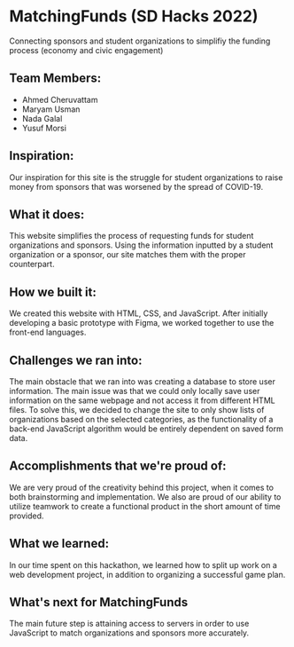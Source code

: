 # MatchingFunds (SD Hacks 2022)
Connecting sponsors and student organizations to simplifiy the funding process (economy and civic engagement)
</br>
## Team Members: </br>
- Ahmed Cheruvattam
- Maryam Usman
- Nada Galal
- Yusuf Morsi

## Inspiration: 
Our inspiration for this site is the struggle for student organizations to raise money from sponsors that was worsened by the spread of COVID-19.</br>

## What it does: </br>
This website simplifies the process of requesting funds for student organizations and sponsors. Using the information inputted by a student organization or a sponsor, our site matches them with the proper counterpart. 

## How we built it: </br> 
We created this website with HTML, CSS, and JavaScript. After initially developing a basic prototype with Figma, we worked together to use the front-end languages.

## Challenges we ran into: </br> 
The main obstacle that we ran into was creating a database to store user information. The main issue was that we could only locally save user information on the same webpage and not access it from different HTML files. To solve this, we decided to change the site to only show lists of organizations based on the selected categories, as the functionality of a back-end JavaScript algorithm would be entirely dependent on saved form data.

## Accomplishments that we're proud of: </br>
 We are very proud of the creativity behind this project, when it comes to both brainstorming and implementation. We also are proud of our ability to utilize teamwork to create a functional product in the short amount of time provided.

## What we learned:  </br>
In our time spent on this hackathon, we learned how to split up work on a web development project, in addition to organizing a successful game plan.

## What's next for MatchingFunds   </br>
The main future step is attaining access to servers in order to use JavaScript to match organizations and sponsors more accurately.


